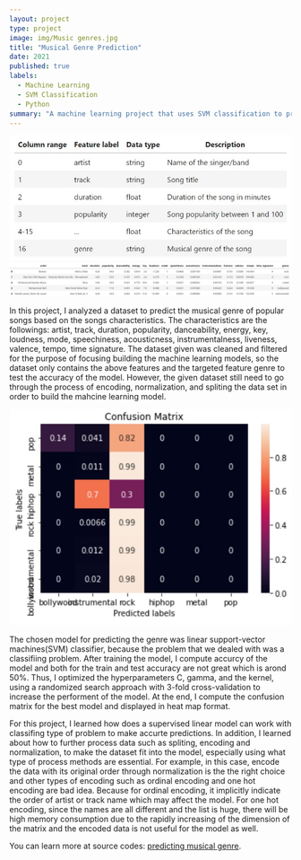 ```yaml
---
layout: project
type: project
image: img/Music genres.jpg
title: "Musical Genre Prediction"
date: 2021
published: true
labels:
  - Machine Learning
  - SVM Classification
  - Python
summary: "A machine learning project that uses SVM classification to predict musical genres."
---
```




<div class="text-center p-4">
  <img width="700px" src="../img/genre_features.jpg" class="img-thumbnail" >
  <img width="1200px" src="../img/genre_features_2.jpg" class="img-thumbnail" >
</div>

In this project, I analyzed a dataset to predict the musical genre of popular songs based on the songs characteristics. The characteristics are the followings: artist, track, duration, popularity, danceability, energy, key, loudness, mode, speechiness, acousticness, instrumentalness, liveness, valence, tempo, time signature. The dataset given was cleaned and filtered for the purpose of focusing building the machine learning models, so the dataset only contains the above features and the targeted feature genre to test the accuracy of the model. However, the given dataset still need to go through the process of encoding, normalization, and spliting the data set in order to build the mahcine learning model. 

<img width="600px" 
     class="rounded float-start pe-4"  
     src="../img/confusion_matrix.jpg" >
     
The chosen model for predicting the genre was linear support-vector machines(SVM) classifier, because the problem that we dealed with was a classifiing problem. After training the model, I compute accurcy of the model and both for the train and test accuracy are not great which is arond 50%. Thus, I optimized the hyperparameters C, gamma, and the kernel, using a randomized search approach with 3-fold cross-validation to increase the performent of the model. At the end, I compute the confusion matrix for the best model and displayed in heat map format. 
     
For this project, I learned how does a supervised linear model can work with classifing type of problem to make accurte predictions. In addition, I learned about how to further process data such as spliting, encoding and normalization, to make the dataset fit into the model, especially using what type of process methods are essential. For example, in this case, encode the data with its original order through normalization is the the right choice and other types of encoding such as ordinal encoding and one hot encoding are bad idea. Because for ordinal encoding, it implicitly indicate the order of artist or track name which may affect the model. For one hot encoding, since the names are all different and the list is huge, there will be high memory consumption due to the rapidly increasing of the dimension of the matrix and the encoded data is not useful for the model as well.


You can learn more at source codes: [predicting musical genre](https://github.com/ZianZengUH/predicting_musical_genres).






